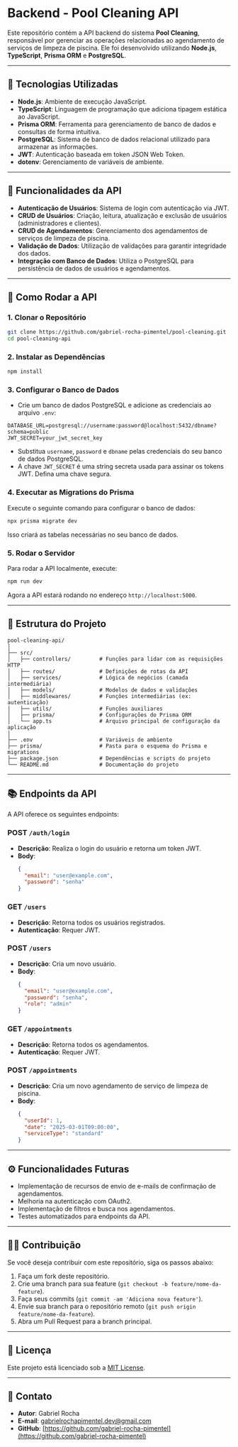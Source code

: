 # Backend - Pool Cleaning API

Este repositório contém a API backend do sistema **Pool Cleaning**, responsável por gerenciar as operações relacionadas ao agendamento de serviços de limpeza de piscina. Ele foi desenvolvido utilizando **Node.js**, **TypeScript**, **Prisma ORM** e **PostgreSQL**.

---

## 📌 Tecnologias Utilizadas

- **Node.js**: Ambiente de execução JavaScript.
- **TypeScript**: Linguagem de programação que adiciona tipagem estática ao JavaScript.
- **Prisma ORM**: Ferramenta para gerenciamento de banco de dados e consultas de forma intuitiva.
- **PostgreSQL**: Sistema de banco de dados relacional utilizado para armazenar as informações.
- **JWT**: Autenticação baseada em token JSON Web Token.
- **dotenv**: Gerenciamento de variáveis de ambiente.

---

## 🔧 Funcionalidades da API

- **Autenticação de Usuários**: Sistema de login com autenticação via JWT.
- **CRUD de Usuários**: Criação, leitura, atualização e exclusão de usuários (administradores e clientes).
- **CRUD de Agendamentos**: Gerenciamento dos agendamentos de serviços de limpeza de piscina.
- **Validação de Dados**: Utilização de validações para garantir integridade dos dados.
- **Integração com Banco de Dados**: Utiliza o PostgreSQL para persistência de dados de usuários e agendamentos.

---

## 🚀 Como Rodar a API

### 1. Clonar o Repositório

```bash
git clone https://github.com/gabriel-rocha-pimentel/pool-cleaning.git
cd pool-cleaning-api
```

### 2. Instalar as Dependências

```bash
npm install
```

### 3. Configurar o Banco de Dados

- Crie um banco de dados PostgreSQL e adicione as credenciais ao arquivo `.env`:

```plaintext
DATABASE_URL=postgresql://username:password@localhost:5432/dbname?schema=public
JWT_SECRET=your_jwt_secret_key
```

- Substitua `username`, `password` e `dbname` pelas credenciais do seu banco de dados PostgreSQL. 
- A chave `JWT_SECRET` é uma string secreta usada para assinar os tokens JWT. Defina uma chave segura.

### 4. Executar as Migrations do Prisma

Execute o seguinte comando para configurar o banco de dados:

```bash
npx prisma migrate dev
```

Isso criará as tabelas necessárias no seu banco de dados.

### 5. Rodar o Servidor

Para rodar a API localmente, execute:

```bash
npm run dev
```

Agora a API estará rodando no endereço `http://localhost:5000`.

---

## 📁 Estrutura do Projeto

```
pool-cleaning-api/
│
├── src/
│   ├── controllers/         # Funções para lidar com as requisições HTTP
│   ├── routes/              # Definições de rotas da API
│   ├── services/            # Lógica de negócios (camada intermediária)
│   ├── models/              # Modelos de dados e validações
│   ├── middlewares/         # Funções intermediárias (ex: autenticação)
│   ├── utils/               # Funções auxiliares
│   ├── prisma/              # Configurações do Prisma ORM
│   └── app.ts               # Arquivo principal de configuração da aplicação
│
├── .env                     # Variáveis de ambiente
├── prisma/                  # Pasta para o esquema do Prisma e migrations
├── package.json             # Dependências e scripts do projeto
└── README.md                # Documentação do projeto
```

---

## 📚 Endpoints da API

A API oferece os seguintes endpoints:

### **POST** `/auth/login`
- **Descrição**: Realiza o login do usuário e retorna um token JWT.
- **Body**:
    ```json
    {
      "email": "user@example.com",
      "password": "senha"
    }
    ```

### **GET** `/users`
- **Descrição**: Retorna todos os usuários registrados.
- **Autenticação**: Requer JWT.
  
### **POST** `/users`
- **Descrição**: Cria um novo usuário.
- **Body**:
    ```json
    {
      "email": "user@example.com",
      "password": "senha",
      "role": "admin"
    }
    ```

### **GET** `/appointments`
- **Descrição**: Retorna todos os agendamentos.
- **Autenticação**: Requer JWT.

### **POST** `/appointments`
- **Descrição**: Cria um novo agendamento de serviço de limpeza de piscina.
- **Body**:
    ```json
    {
      "userId": 1,
      "date": "2025-03-01T09:00:00",
      "serviceType": "standard"
    }
    ```

---

## ⚙️ Funcionalidades Futuras

- Implementação de recursos de envio de e-mails de confirmação de agendamentos.
- Melhoria na autenticação com OAuth2.
- Implementação de filtros e busca nos agendamentos.
- Testes automatizados para endpoints da API.

---

## 👨‍💻 Contribuição

Se você deseja contribuir com este repositório, siga os passos abaixo:

1. Faça um fork deste repositório.
2. Crie uma branch para sua feature (`git checkout -b feature/nome-da-feature`).
3. Faça seus commits (`git commit -am 'Adiciona nova feature'`).
4. Envie sua branch para o repositório remoto (`git push origin feature/nome-da-feature`).
5. Abra um Pull Request para a branch principal.

---

## 📝 Licença

Este projeto está licenciado sob a [MIT License](LICENSE).

---

## 💬 Contato

- **Autor**: Gabriel Rocha
- **E-mail**: gabrielrochapimentel.dev@gmail.com
- **GitHub**: [https://github.com/gabriel-rocha-pimentel](https://github.com/gabriel-rocha-pimentel)
